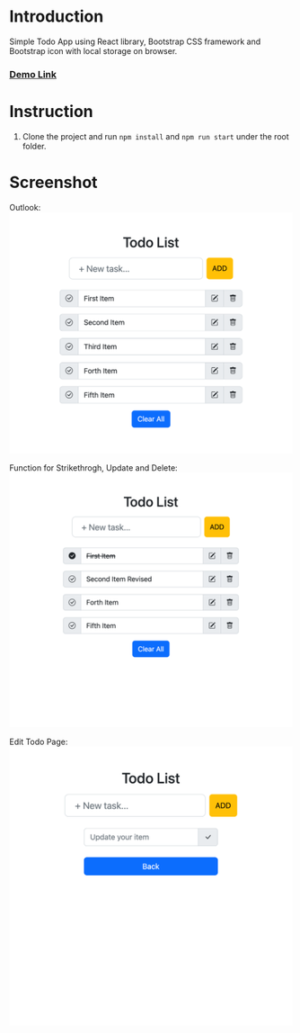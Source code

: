 # Introduction

Simple Todo App using React library, Bootstrap CSS framework and Bootstrap icon with local storage on browser.

### [Demo Link](http://kwanwchan9.github.io/react-todo-app)

# Instruction

1. Clone the project and run `npm install` and `npm run start` under the root folder.

# Screenshot

Outlook:
![Demo_Img_1](/image/screenshot.png)

Function for Strikethrogh, Update and Delete:
![Demo_Img_2](/image/screenshot2.png)

Edit Todo Page:
![Demo_Img_3](/image/screenshot3.png)
